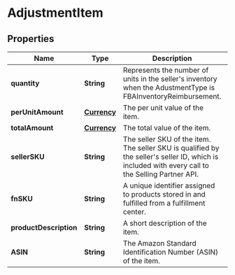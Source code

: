 
# AdjustmentItem

## Properties
Name | Type | Description | Notes
------------ | ------------- | ------------- | -------------
**quantity** | **String** | Represents the number of units in the seller&#39;s inventory when the AdustmentType is FBAInventoryReimbursement. |  [optional]
**perUnitAmount** | [**Currency**](Currency.md) | The per unit value of the item. |  [optional]
**totalAmount** | [**Currency**](Currency.md) | The total value of the item. |  [optional]
**sellerSKU** | **String** | The seller SKU of the item. The seller SKU is qualified by the seller&#39;s seller ID, which is included with every call to the Selling Partner API. |  [optional]
**fnSKU** | **String** | A unique identifier assigned to products stored in and fulfilled from a fulfillment center. |  [optional]
**productDescription** | **String** | A short description of the item. |  [optional]
**ASIN** | **String** | The Amazon Standard Identification Number (ASIN) of the item. |  [optional]



